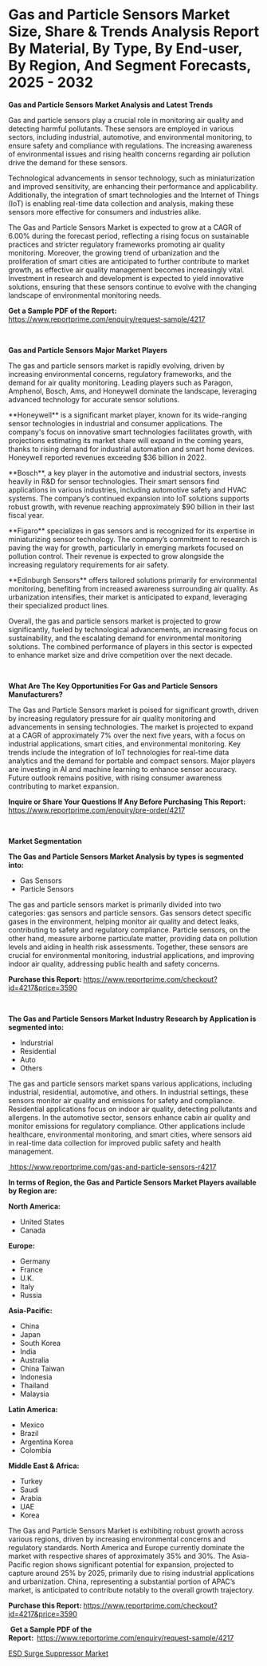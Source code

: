 <p><h1>Gas and Particle Sensors Market Size, Share & Trends Analysis Report By Material, By Type, By End-user, By Region, And Segment Forecasts, 2025 - 2032</h1></p><p><strong>Gas and Particle Sensors Market Analysis and Latest Trends</strong></p>
<p><p>Gas and particle sensors play a crucial role in monitoring air quality and detecting harmful pollutants. These sensors are employed in various sectors, including industrial, automotive, and environmental monitoring, to ensure safety and compliance with regulations. The increasing awareness of environmental issues and rising health concerns regarding air pollution drive the demand for these sensors. </p><p>Technological advancements in sensor technology, such as miniaturization and improved sensitivity, are enhancing their performance and applicability. Additionally, the integration of smart technologies and the Internet of Things (IoT) is enabling real-time data collection and analysis, making these sensors more effective for consumers and industries alike. </p><p>The Gas and Particle Sensors Market is expected to grow at a CAGR of 6.00% during the forecast period, reflecting a rising focus on sustainable practices and stricter regulatory frameworks promoting air quality monitoring. Moreover, the growing trend of urbanization and the proliferation of smart cities are anticipated to further contribute to market growth, as effective air quality management becomes increasingly vital. Investment in research and development is expected to yield innovative solutions, ensuring that these sensors continue to evolve with the changing landscape of environmental monitoring needs.</p></p>
<p><strong>Get a Sample PDF of the Report:&nbsp;</strong> <a href="https://www.reportprime.com/enquiry/request-sample/4217?utm_campaign=2252&utm_medium=2&utm_source=Github&utm_content=ia&utm_term=19032025&utm_id=gas-and-particle-sensors">https://www.reportprime.com/enquiry/request-sample/4217</a></p>
<p>&nbsp;</p>
<p><strong>Gas and Particle Sensors Major Market Players</strong></p>
<p><p>The gas and particle sensors market is rapidly evolving, driven by increasing environmental concerns, regulatory frameworks, and the demand for air quality monitoring. Leading players such as Paragon, Amphenol, Bosch, Ams, and Honeywell dominate the landscape, leveraging advanced technology for accurate sensor solutions.</p><p>**Honeywell** is a significant market player, known for its wide-ranging sensor technologies in industrial and consumer applications. The company's focus on innovative smart technologies facilitates growth, with projections estimating its market share will expand in the coming years, thanks to rising demand for industrial automation and smart home devices. Honeywell reported revenues exceeding $36 billion in 2022.</p><p>**Bosch**, a key player in the automotive and industrial sectors, invests heavily in R&D for sensor technologies. Their smart sensors find applications in various industries, including automotive safety and HVAC systems. The company’s continued expansion into IoT solutions supports robust growth, with revenue reaching approximately $90 billion in their last fiscal year.</p><p>**Figaro** specializes in gas sensors and is recognized for its expertise in miniaturizing sensor technology. The company’s commitment to research is paving the way for growth, particularly in emerging markets focused on pollution control. Their revenue is expected to grow alongside the increasing regulatory requirements for air safety.</p><p>**Edinburgh Sensors** offers tailored solutions primarily for environmental monitoring, benefiting from increased awareness surrounding air quality. As urbanization intensifies, their market is anticipated to expand, leveraging their specialized product lines.</p><p>Overall, the gas and particle sensors market is projected to grow significantly, fueled by technological advancements, an increasing focus on sustainability, and the escalating demand for environmental monitoring solutions. The combined performance of players in this sector is expected to enhance market size and drive competition over the next decade.</p></p>
<p>&nbsp;</p>
<p><strong>What Are The Key Opportunities For Gas and Particle Sensors Manufacturers?</strong></p>
<p><p>The Gas and Particle Sensors market is poised for significant growth, driven by increasing regulatory pressure for air quality monitoring and advancements in sensing technologies. The market is projected to expand at a CAGR of approximately 7% over the next five years, with a focus on industrial applications, smart cities, and environmental monitoring. Key trends include the integration of IoT technologies for real-time data analytics and the demand for portable and compact sensors. Major players are investing in AI and machine learning to enhance sensor accuracy. Future outlook remains positive, with rising consumer awareness contributing to market expansion.</p></p>
<p><strong>Inquire or Share Your Questions If Any Before Purchasing This Report:</strong> <a href="https://www.reportprime.com/enquiry/pre-order/4217?utm_campaign=2252&utm_medium=2&utm_source=Github&utm_content=ia&utm_term=19032025&utm_id=gas-and-particle-sensors">https://www.reportprime.com/enquiry/pre-order/4217</a></p>
<p>&nbsp;</p>
<p><strong>Market Segmentation</strong></p>
<p><strong>The Gas and Particle Sensors Market Analysis by types is segmented into:</strong></p>
<p><ul><li>Gas Sensors</li><li>Particle Sensors</li></ul></p>
<p><p>The gas and particle sensors market is primarily divided into two categories: gas sensors and particle sensors. Gas sensors detect specific gases in the environment, helping monitor air quality and detect leaks, contributing to safety and regulatory compliance. Particle sensors, on the other hand, measure airborne particulate matter, providing data on pollution levels and aiding in health risk assessments. Together, these sensors are crucial for environmental monitoring, industrial applications, and improving indoor air quality, addressing public health and safety concerns.</p></p>
<p><strong>Purchase this Report:&nbsp;</strong><a href="https://www.reportprime.com/checkout?id=4217&price=3590&utm_campaign=2252&utm_medium=2&utm_source=Github&utm_content=ia&utm_term=19032025&utm_id=gas-and-particle-sensors">https://www.reportprime.com/checkout?id=4217&price=3590</a></p>
<p>&nbsp;</p>
<p><strong>The Gas and Particle Sensors Market Industry Research by Application is segmented into:</strong></p>
<p><ul><li>Indurstrial</li><li>Residential</li><li>Auto</li><li>Others</li></ul></p>
<p><p>The gas and particle sensors market spans various applications, including industrial, residential, automotive, and others. In industrial settings, these sensors monitor air quality and emissions for safety and compliance. Residential applications focus on indoor air quality, detecting pollutants and allergens. In the automotive sector, sensors enhance cabin air quality and monitor emissions for regulatory compliance. Other applications include healthcare, environmental monitoring, and smart cities, where sensors aid in real-time data collection for improved public safety and health management.</p></p>
<p><a href="https://www.reportprime.com/gas-and-particle-sensors-r4217?utm_campaign=2252&utm_medium=2&utm_source=Github&utm_content=ia&utm_term=19032025&utm_id=gas-and-particle-sensors">&nbsp;https://www.reportprime.com/gas-and-particle-sensors-r4217</a></p>
<p><strong>In terms of Region, the Gas and Particle Sensors Market Players available by Region are:</strong></p>
<p>
    <p> <strong> North America: </strong>
        <ul>
            <li>United States</li>
            <li>Canada</li>
        </ul>
        </p> 
    <p> <strong> Europe: </strong>
        <ul>
            <li>Germany</li>
            <li>France</li>
            <li>U.K.</li>
            <li>Italy</li>
            <li>Russia</li>
        </ul>
        </p> 
    <p> <strong> Asia-Pacific: </strong>
        <ul>
            <li>China</li>
            <li>Japan</li>
            <li>South Korea</li>
            <li>India</li>
            <li>Australia</li>
            <li>China Taiwan</li>
            <li>Indonesia</li>
            <li>Thailand</li>
            <li>Malaysia</li>
        </ul>
        </p> 
    <p> <strong> Latin America: </strong>
        <ul>
            <li>Mexico</li>
            <li>Brazil</li>
            <li>Argentina Korea</li>
            <li>Colombia</li>
        </ul>
        </p> 
    <p> <strong> Middle East & Africa: </strong>
        <ul>
            <li>Turkey</li>
            <li>Saudi</li>
            <li>Arabia</li>
            <li>UAE</li>
            <li>Korea</li>
        </ul>
    </p>
    </p>
<p><p>The Gas and Particle Sensors Market is exhibiting robust growth across various regions, driven by increasing environmental concerns and regulatory standards. North America and Europe currently dominate the market with respective shares of approximately 35% and 30%. The Asia-Pacific region shows significant potential for expansion, projected to capture around 25% by 2025, primarily due to rising industrial applications and urbanization. China, representing a substantial portion of APAC’s market, is anticipated to contribute notably to the overall growth trajectory.</p></p>
<p><strong>Purchase this Report: </strong><a href="https://www.reportprime.com/checkout?id=4217&price=3590&utm_campaign=2252&utm_medium=2&utm_source=Github&utm_content=ia&utm_term=19032025&utm_id=gas-and-particle-sensors">https://www.reportprime.com/checkout?id=4217&price=3590</a></p>
<p>&nbsp;<strong>Get a Sample PDF of the Report:&nbsp;&nbsp;</strong><a href="https://www.reportprime.com/enquiry/request-sample/4217?utm_campaign=2252&utm_medium=2&utm_source=Github&utm_content=ia&utm_term=19032025&utm_id=gas-and-particle-sensors">https://www.reportprime.com/enquiry/request-sample/4217</a></p>
<p><strong></strong></p>
<p><p><a href="https://github.com/timayuethem/Market-Research-Report-List-1/blob/main/esd-surge-suppressor-market.md?utm_campaign=2252&utm_medium=2&utm_source=Github&utm_content=ia&utm_term=19032025&utm_id=gas-and-particle-sensors">ESD Surge Suppressor Market</a></p></p>